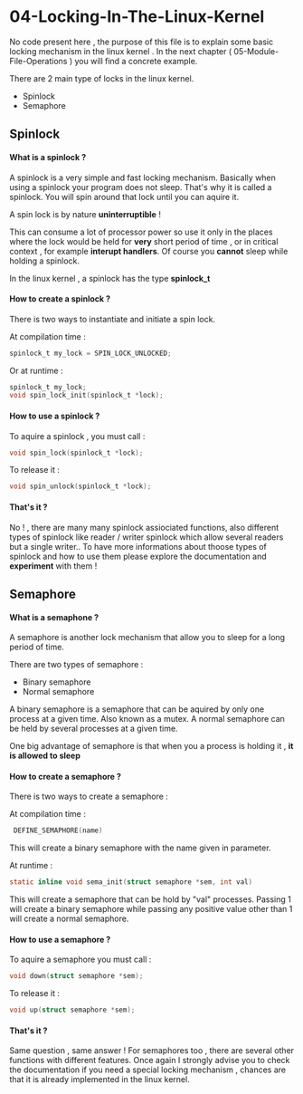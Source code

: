 
# 04-Locking-In-The-Linux-Kernel

No code present here , the purpose of this file is to explain some basic locking mechanism in the linux kernel . In the next chapter ( 05-Module-File-Operations ) you will find a concrete example.

There are 2 main type of locks in the linux kernel.

- Spinlock
- Semaphore

## Spinlock

#### What is a spinlock ? 

A spinlock is a very simple and fast locking mechanism. Basically when using a spinlock your program does not sleep.
That's why it is called a spinlock. You will spin around that lock until you can aquire it.

A spin lock is by nature **uninterruptible** !

This can consume a lot of processor power so use it only in the places where the lock would be held for **very** short period of time , or in critical context , for example **interupt handlers**. Of course you **cannot** sleep while holding a spinlock.

In the linux kernel , a spinlock has the type **spinlock_t**

#### How to create a spinlock ?

There is two ways to instantiate and initiate a spin lock.

At compilation time :

```c
spinlock_t my_lock = SPIN_LOCK_UNLOCKED;
```

Or at runtime :

```c
spinlock_t my_lock;
void spin_lock_init(spinlock_t *lock);
```

#### How to use a spinlock ?

To aquire a spinlock , you must call :

```c
void spin_lock(spinlock_t *lock);
```

To release it :

```c
void spin_unlock(spinlock_t *lock);
```

#### That's it ? 

No ! , there are many many spinlock assiociated functions, also different types of spinlock like reader / writer spinlock which allow several readers but a single writer.. To have more informations about thoose types of spinlock and how to use them please explore the documentation and **experiment** with them !

## Semaphore

#### What is a semaphone ? 

A semaphore is another lock mechanism that allow you to sleep for a long period of time.

There are two types of semaphore : 

- Binary semaphore
- Normal semaphore

A binary semaphore is a semaphore that can be aquired by only one process at a given time. Also known as a mutex. A normal semaphore can be held by several processes at a given time.

One big advantage of semaphore is that when you a process is holding it , **it is allowed to sleep**

#### How to create a semaphore ?

There is two ways to create a semaphore :

At compilation time :

```c
 DEFINE_SEMAPHORE(name)
```

This will create a binary semaphore with the name given in parameter.

At runtime :

```c
static inline void sema_init(struct semaphore *sem, int val)
```
This will create a semaphore that can be hold by "val" processes. Passing 1 will create a binary semaphore while passing any positive value other than 1 will create a normal semaphore.

#### How to use a semaphore ?

To aquire a semaphore you must call : 

```c
void down(struct semaphore *sem);
```

To release it : 

```c
void up(struct semaphore *sem);
```

#### That's it ? 

Same question , same answer !
For semaphores too , there are several other functions with different features. Once again I strongly advise you to check the documentation if you need a special locking mechanism , chances are that it is already implemented in the linux kernel.

